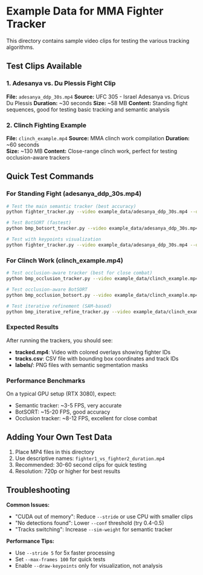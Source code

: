 # Example Data for MMA Fighter Tracker

This directory contains sample video clips for testing the various tracking algorithms.

## Test Clips Available

### 1. Adesanya vs. Du Plessis Fight Clip
**File:** `adesanya_ddp_30s.mp4`
**Source:** UFC 305 - Israel Adesanya vs. Dricus Du Plessis
**Duration:** ~30 seconds
**Size:** ~58 MB
**Content:** Standing fight sequences, good for testing basic tracking and semantic analysis

### 2. Clinch Fighting Example  
**File:** `clinch_example.mp4`
**Source:** MMA clinch work compilation
**Duration:** ~60 seconds  
**Size:** ~130 MB
**Content:** Close-range clinch work, perfect for testing occlusion-aware trackers

## Quick Test Commands

### For Standing Fight (adesanya_ddp_30s.mp4)
```bash
# Test the main semantic tracker (best accuracy)
python fighter_tracker.py --video example_data/adesanya_ddp_30s.mp4 --outdir test_results/semantic --max-frames 150

# Test BotSORT (fastest)
python bmp_botsort_tracker.py --video example_data/adesanya_ddp_30s.mp4 --outdir test_results/botsort --max-frames 150

# Test with keypoints visualization
python fighter_tracker.py --video example_data/adesanya_ddp_30s.mp4 --outdir test_results/keypoints --max-frames 150 --draw-keypoints
```

### For Clinch Work (clinch_example.mp4)
```bash
# Test occlusion-aware tracker (best for close combat)
python bmp_occlusion_tracker.py --video example_data/clinch_example.mp4 --outdir test_results/occlusion --max-frames 200

# Test occlusion-aware BotSORT
python bmp_occlusion_botsort.py --video example_data/clinch_example.mp4 --outdir test_results/occlusion_botsort --max-frames 200

# Test iterative refinement (SAM-based)
python bmp_iterative_refine_tracker.py --video example_data/clinch_example.mp4 --outdir test_results/iterative --max-frames 200
```

### Expected Results

After running the trackers, you should see:
- **tracked.mp4**: Video with colored overlays showing fighter IDs
- **tracks.csv**: CSV file with bounding box coordinates and track IDs
- **labels/**: PNG files with semantic segmentation masks

### Performance Benchmarks

On a typical GPU setup (RTX 3080), expect:
- Semantic tracker: ~3-5 FPS, very accurate
- BotSORT: ~15-20 FPS, good accuracy
- Occlusion tracker: ~8-12 FPS, excellent for close combat

## Adding Your Own Test Data

1. Place MP4 files in this directory
2. Use descriptive names: `fighter1_vs_fighter2_duration.mp4`
3. Recommended: 30-60 second clips for quick testing
4. Resolution: 720p or higher for best results

## Troubleshooting

**Common Issues:**
- "CUDA out of memory": Reduce `--stride` or use CPU with smaller clips
- "No detections found": Lower `--conf` threshold (try 0.4-0.5)
- "Tracks switching": Increase `--sim-weight` for semantic tracker

**Performance Tips:**
- Use `--stride 5` for 5x faster processing
- Set `--max-frames 100` for quick tests
- Enable `--draw-keypoints` only for visualization, not analysis
